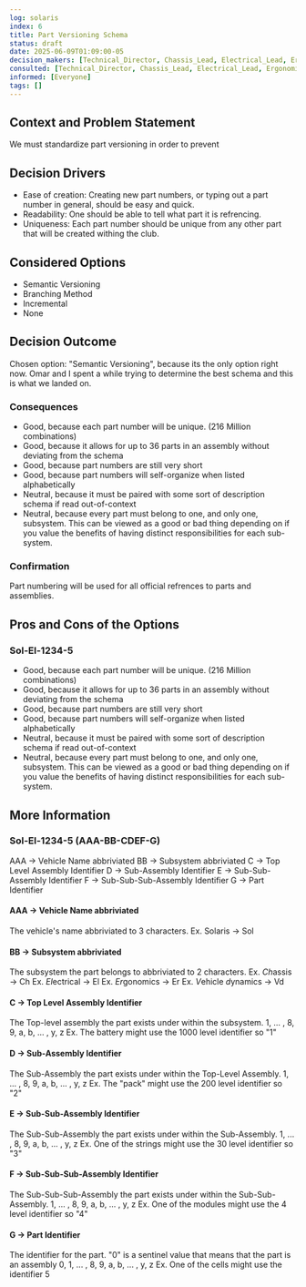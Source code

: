 ```yaml
---
log: solaris
index: 6
title: Part Versioning Schema
status: draft
date: 2025-06-09T01:09:00-05
decision_makers: [Technical_Director, Chassis_Lead, Electrical_Lead, Ergonomics_Lead, Vehicle_Dynamics_Lead]
consulted: [Technical_Director, Chassis_Lead, Electrical_Lead, Ergonomics_Lead, Vehicle_Dynamics_Lead]
informed: [Everyone]
tags: []
---
```


## Context and Problem Statement

We must standardize part versioning in order to prevent 

## Decision Drivers

* Ease of creation: Creating new part numbers, or typing out a part number in general, should be easy and quick.
* Readability: One should be able to tell what part it is refrencing. 
* Uniqueness: Each part number should be unique from any other part that will be created withing the club.

## Considered Options

* Semantic Versioning
* Branching Method
* Incremental
* None

## Decision Outcome

Chosen option: "Semantic Versioning", because its the only option right now. Omar and I spent a while trying to determine the best schema and this is what we landed on.

### Consequences

* Good, because each part number will be unique. (216 Million combinations)
* Good, because it allows for up to 36 parts in an assembly without deviating from the schema
* Good, because part numbers are still very short
* Good, because part numbers will self-organize when listed alphabetically
* Neutral, because it must be paired with some sort of description schema if read out-of-context
* Neutral, because every part must belong to one, and only one, subsystem. This can be viewed as a good or bad thing depending on if you value the benefits of having distinct responsibilities for each sub-system.

### Confirmation

Part numbering will be used for all official refrences to parts and assemblies.

## Pros and Cons of the Options

### Sol-El-1234-5

* Good, because each part number will be unique. (216 Million combinations)
* Good, because it allows for up to 36 parts in an assembly without deviating from the schema
* Good, because part numbers are still very short
* Good, because part numbers will self-organize when listed alphabetically
* Neutral, because it must be paired with some sort of description schema if read out-of-context
* Neutral, because every part must belong to one, and only one, subsystem. This can be viewed as a good or bad thing depending on if you value the benefits of having distinct responsibilities for each sub-system.

## More Information

### Sol-El-1234-5 (AAA-BB-CDEF-G)

AAA -> Vehicle Name abbriviated
BB  -> Subsystem abbriviated
C   -> Top Level Assembly Identifier
D   -> Sub-Assembly Identifier
E   -> Sub-Sub-Assembly Identifier
F   -> Sub-Sub-Sub-Assembly Identifier
G   -> Part Identifier

#### AAA -> Vehicle Name abbriviated
The vehicle's name abbriviated to 3 characters.
Ex. Solaris -> Sol
#### BB -> Subsystem abbriviated
The subsystem the part belongs to abbriviated to 2 characters.
Ex. *Ch*assis -> Ch
Ex. *El*ectrical -> El
Ex. *Er*gonomics -> Er
Ex. *V*ehicle *d*ynamics -> Vd

#### C -> Top Level Assembly Identifier
The Top-level assembly the part exists under within the subsystem.
1, ... , 8, 9, a, b, ... , y, z 
Ex. The battery might use the 1000 level identifier so "1"

#### D -> Sub-Assembly Identifier
The Sub-Assembly the part exists under within the Top-Level Assembly.
1, ... , 8, 9, a, b, ... , y, z 
Ex. The "pack" might use the 200 level identifier so "2"

#### E -> Sub-Sub-Assembly Identifier
The Sub-Sub-Assembly the part exists under within the Sub-Assembly.
1, ... , 8, 9, a, b, ... , y, z 
Ex. One of the strings might use the 30 level identifier so "3"

#### F -> Sub-Sub-Sub-Assembly Identifier
The Sub-Sub-Sub-Assembly the part exists under within the Sub-Sub-Assembly.
1, ... , 8, 9, a, b, ... , y, z 
Ex. One of the modules might use the 4 level identifier so "4"

#### G -> Part Identifier
The identifier for the part. "0" is a sentinel value that means that the part is an assembly
0, 1, ... , 8, 9, a, b, ... , y, z 
Ex. One of the cells might use the identifier 5
